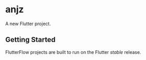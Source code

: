 # anjz

A new Flutter project.

## Getting Started

FlutterFlow projects are built to run on the Flutter _stable_ release.
